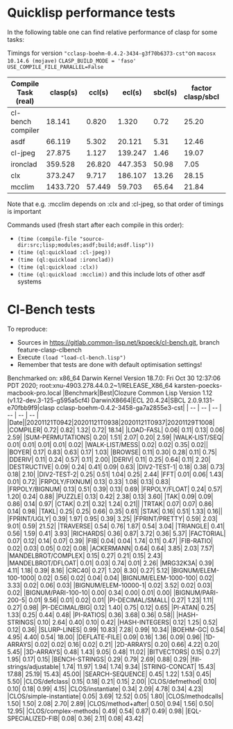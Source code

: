 # Quicklisp performance tests
In the following table one can find relative performance of clasp for some tasks:

Timings for version `"cclasp-boehm-0.4.2-3434-g3f70b6373-cst"`on `macosx 10.14.6 (mojave)` `CLASP_BUILD_MODE = 'faso'` `USE_COMPILE_FILE_PARALLEL=False`

| Compile Task (real)| clasp(s) | ccl(s) | ecl(s) | sbcl(s) | factor clasp/sbcl | factor clasp/ecl |factor ecl/sbcl |
| ------------------ | -------- | ------ | -------| --------| ----------------- | ---------------- | ---------------| 
| cl-bench compiler|18.141|0.820|1.320|0.72|25.20|13.74|22.12|
| asdf |66.119|5.302|20.121|5.31|12.46|3.29|12.47|
| cl-jpeg  |27.875|1.127|139.247|1.46|19.07|0.20|24.73|
| ironclad |359.528|26.820|447.353|50.98|7.05|0.80|13.41|
| clx  |373.247|9.717|186.107|13.26|28.15|2.01|38.41|
| mcclim|1433.720|57.449|59.703|65.64|21.84|2.56|24.96|

Note that e.g. :mcclim depends on :clx and :cl-jpeg, so that order of timings is important

Commands used (fresh start after each compile in this order):
* `(time (compile-file "source-dir:src;lisp;modules;asdf;build;asdf.lisp"))`
* `(time (ql:quickload :cl-jpeg))`
* `(time (ql:quickload :ironclad))`
* `(time (ql:quickload :clx))`
* `(time (ql:quickload :mcclim))` and this include lots of other asdf systems

# Cl-Bench tests
To reproduce:

* Sources in https://gitlab.common-lisp.net/kpoeck/cl-bench.git, branch feature-clasp-clbench
* Execute `(load "load-cl-bench.lisp")`
* Remember that tests are done with default optimisation settings!

Benchmarked on: x86_64 Darwin Kernel Version 18.7.0: Fri Oct 30 12:37:06 PDT 2020; root:xnu-4903.278.44.0.2~1/RELEASE_X86_64 karsten-poecks-macbook-pro.local
|Benchmark|Best|Clozure Common Lisp Version 1.12 (v1.12-dev.3-125-g595a5cf4) DarwinX8664|ECL 20.4.24|SBCL 2.0.9.131-e70fbb9f9|clasp cclasp-boehm-0.4.2-3458-ga7a2855e3-cst|
| -- | -- | -- | -- | -- | -- |
|Date||20201121T0942|20201121T0938|20201121T0937|20201129T1008|
|COMPILER|      0.72|      0.82|      1.32|      0.72|     18.14|
|LOAD-FASL|      0.06|      0.11|      0.13|      0.06|      2.59|
|SUM-PERMUTATIONS|      0.20|      1.51|      2.07|      0.20|      2.59|
|WALK-LIST/SEQ|      0.01|      0.01|      0.01|      0.01|      0.02|
|WALK-LIST/MESS|      0.02|      0.02|      0.35|      0.02||
|BOYER|      0.17|      0.83|      0.63|      0.17|      1.03|
|BROWSE|      0.11|      0.30|      0.28|      0.11|      0.75|
|DDERIV|      0.11|      0.24|      0.57|      0.11|      2.00|
|DERIV|      0.11|      0.25|      0.64|      0.11|      2.20|
|DESTRUCTIVE|      0.09|      0.24|      0.41|      0.09|      0.63|
|DIV2-TEST-1|      0.18|      0.38|      0.73|      0.18|      2.10|
|DIV2-TEST-2|      0.25|      0.51|      1.04|      0.25|      2.44|
|FFT|      0.01|      0.06|      1.43|      0.01|      0.72|
|FRPOLY/FIXNUM|      0.13|      0.33|      1.08|      0.13|      0.83|
|FRPOLY/BIGNUM|      0.13|      0.51|      0.39|      0.13|      0.69|
|FRPOLY/FLOAT|      0.24|      0.57|      1.20|      0.24|      0.88|
|PUZZLE|      0.13|      0.42|      2.38|      0.13|      3.60|
|TAK|      0.09|      0.09|      0.86|      0.14|      0.97|
|CTAK|      0.21|      0.32|      1.24|      0.21||
|TRTAK|      0.07|      0.07|      0.86|      0.14|      0.98|
|TAKL|      0.25|      0.25|      0.66|      0.35|      0.61|
|STAK|      0.16|      0.51|      1.33|      0.16||
|FPRINT/UGLY|      0.39|      1.97|      0.95|      0.39|      3.25|
|FPRINT/PRETTY|      0.59|      2.03|      9.01|      0.59|     21.52|
|TRAVERSE|      0.54|      0.76|      1.87|      0.54|      3.04|
|TRIANGLE|      0.41|      0.56|      1.59|      0.41|      3.93|
|RICHARDS|      0.36|      0.87|      3.72|      0.36|      5.37|
|FACTORIAL|      0.07|      0.12|      0.14|      0.07|      0.39|
|FIB|      0.04|      0.04|      1.74|      0.11|      0.47|
|FIB-RATIO|      0.02|      0.03|      0.05|      0.02|      0.08|
|ACKERMANN|      0.64|      0.64|      3.85|      2.03|      7.57|
|MANDELBROT/COMPLEX|      0.15|      0.27|      0.21|      0.15|      2.43|
|MANDELBROT/DFLOAT|      0.01|      0.03|      0.74|      0.01|      2.26|
|MRG32K3A|      0.39|      4.11|      1.18|      0.39|      8.16|
|CRC40|      0.27|      1.20|      8.30|      0.27|      5.12|
|BIGNUM/ELEM-100-1000|      0.02|      0.56|      0.02|      0.04|      0.04|
|BIGNUM/ELEM-1000-100|      0.02|      3.33|      0.02|      0.06|      0.03|
|BIGNUM/ELEM-10000-1|      0.02|      3.52|      0.02|      0.03|      0.02|
|BIGNUM/PARI-100-10|      0.00|      0.34|      0.00|      0.01|      0.00|
|BIGNUM/PARI-200-5|      0.01|      9.56|      0.01|      0.02|      0.01|
|PI-DECIMAL/SMALL|      0.27|      1.23|      1.11|      0.27|      0.98|
|PI-DECIMAL/BIG|      0.12|      1.40|      0.75|      0.12|      0.65|
|PI-ATAN|      0.25|      1.33|      0.25|      0.44|      0.48|
|PI-RATIOS|      0.36|      3.68|      0.36|      0.58||
|HASH-STRINGS|      0.10|      2.64|      0.40|      0.10|      0.42|
|HASH-INTEGERS|      0.12|      1.25|      0.52|      0.12|      0.36|
|SLURP-LINES|      0.99|     10.83|      7.28|      0.99|     10.34|
|BOEHM-GC|      0.54|      4.95|      4.40|      0.54|     18.00|
|DEFLATE-FILE|      0.09|      0.16|      1.36|      0.09|      0.96|
|1D-ARRAYS|      0.02|      0.02|      0.16|      0.02|      0.21|
|2D-ARRAYS|      0.20|      0.66|      4.22|      0.20|      5.45|
|3D-ARRAYS|      0.48|      1.43|      9.05|      0.48|     11.02|
|BITVECTORS|      0.15|      0.27|      1.95|      0.17|      0.15|
|BENCH-STRINGS|      0.29|      0.79|      2.69|      0.88|      0.29|
|fill-strings/adjustable|      1.74|     11.97|      1.94|      1.74|      9.34|
|STRING-CONCAT|     15.43|     17.88|     25.19|     15.43|     45.00|
|SEARCH-SEQUENCE|      0.45|      1.22|      1.53|      0.45|      5.50|
|CLOS/defclass|      0.15|      0.18|      0.21|      0.15|      2.00|
|CLOS/defmethod|      0.10|      0.10|      0.18|      0.99|      4.15|
|CLOS/instantiate|      0.34|      2.09|      4.78|      0.34|      4.23|
|CLOS/simple-instantiate|      0.05|      3.69|     12.52|      0.05|      1.80|
|CLOS/methodcalls|      1.50|      1.50|      2.08|      2.70|      2.89|
|CLOS/method+after|      0.50|      0.94|      1.56|      0.50|     12.95|
|CLOS/complex-methods|      0.49|      0.54|      0.87|      0.49|      0.98|
|EQL-SPECIALIZED-FIB|      0.08|      0.36|      2.11|      0.08|     43.42|